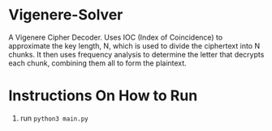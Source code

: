 # Vigenere-Solver
A Vigenere Cipher Decoder. Uses IOC (Index of Coincidence) to approximate the key length, N, which is used to divide the ciphertext into N chunks. It then uses frequency analysis to determine the letter that decrypts each chunk, combining them all to form the plaintext.
# Instructions On How to Run
1. run ```python3 main.py```
   
